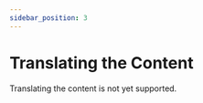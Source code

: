 ```yaml
---
sidebar_position: 3
---
```


# Translating the Content

Translating the content is not yet supported.
